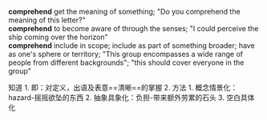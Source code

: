 **comprehend**
get the meaning of something; "Do you comprehend the meaning of this letter?"  
**comprehend**
to become aware of through the senses; "I could perceive the ship coming over the horizon"  
**comprehend**
include in scope; include as part of something broader; have as one's sphere or territory; "This group encompasses a wide range of people from different backgrounds"; "this should cover everyone in the group"  

知道
	1. 即：对定义，出语及表意==清晰==的掌握
	2. 方法
		1. 概念情景化：hazard-摇摇欲坠的东西
		2. 抽象具象化：负担-带来额外劳累的石头
		3. 空白具体化